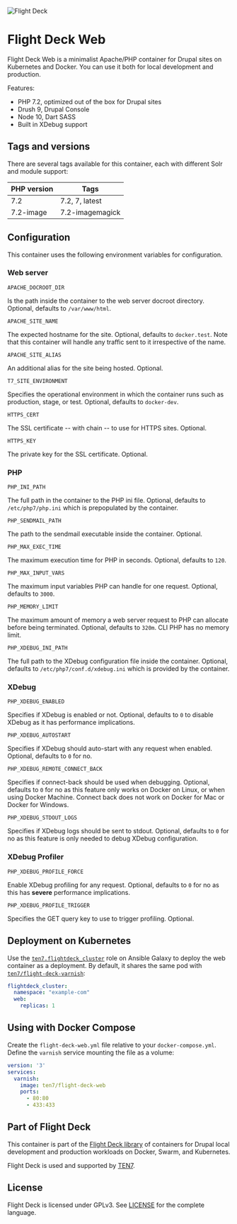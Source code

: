 ![Flight Deck](https://raw.githubusercontent.com/ten7/flight-deck/master/flightdeck-logo.png)

# Flight Deck Web

Flight Deck Web is a minimalist Apache/PHP container for Drupal sites on Kubernetes and Docker. You can use it both for local development and production.

Features:
* PHP 7.2, optimized out of the box for Drupal sites
* Drush 9, Drupal Console
* Node 10, Dart SASS
* Built in XDebug support

## Tags and versions

There are several tags available for this container, each with different Solr and module support:

| PHP version | Tags |
| --------------- | ---- |
| 7.2 | 7.2, 7, latest |
| 7.2-image | 7.2-imagemagick |

## Configuration

This container uses the following environment variables for configuration.

### Web server

`APACHE_DOCROOT_DIR`

Is the path inside the container to the web server docroot directory. Optional, defaults to `/var/www/html`.

`APACHE_SITE_NAME`

The expected hostname for the site. Optional, defaults to `docker.test`. Note that this container will handle any traffic sent to it irrespective of the name.

`APACHE_SITE_ALIAS`

An additional alias for the site being hosted. Optional.

`T7_SITE_ENVIRONMENT`

Specifies the operational environment in which the container runs such as production, stage, or test. Optional, defaults to `docker-dev`.

`HTTPS_CERT`

The SSL certificate -- with chain -- to use for HTTPS sites. Optional.

`HTTPS_KEY`

The private key for the SSL certificate. Optional.

### PHP

`PHP_INI_PATH`

The full path in the container to the PHP ini file. Optional, defaults to `/etc/php7/php.ini` which is prepopulated by the container.

`PHP_SENDMAIL_PATH`

The path to the sendmail executable inside the container. Optional.

`PHP_MAX_EXEC_TIME`

The maximum execution time for PHP in seconds. Optional, defaults to `120`.

`PHP_MAX_INPUT_VARS`

The maximum input variables PHP can handle for one request. Optional, defaults to `3000`.

`PHP_MEMORY_LIMIT`

The maximum amount of memory a web server request to PHP can allocate before being terminated. Optional, defaults to `320m`. CLI PHP has no memory limit.

`PHP_XDEBUG_INI_PATH`

The full path to the XDebug configuration file inside the container. Optional, defaults to `/etc/php7/conf.d/xdebug.ini` which is provided by the container.

### XDebug

`PHP_XDEBUG_ENABLED`

Specifies if XDebug is enabled or not. Optional, defaults to `0` to disable XDebug as it has performance implications.

`PHP_XDEBUG_AUTOSTART`

Specifies if XDebug should auto-start with any request when enabled. Optional, defaults to `0` for no.

`PHP_XDEBUG_REMOTE_CONNECT_BACK`

Specifies if connect-back should be used when debugging. Optional, defaults to `0` for no as this feature only works on Docker on Linux, or when using Docker Machine. Connect back does not work on Docker for Mac or Docker for Windows.

`PHP_XDEBUG_STDOUT_LOGS`

Specifies if XDebug logs should be sent to stdout. Optional, defaults to `0` for no as this feature is only needed to debug XDebug configuration.

### XDebug Profiler

`PHP_XDEBUG_PROFILE_FORCE`

Enable XDebug profiling for any request. Optional, defaults to `0` for no as this has **severe** performance implications.

`PHP_XDEBUG_PROFILE_TRIGGER`

Specifies the GET query key to use to trigger profiling. Optional.

## Deployment on Kubernetes

Use the [`ten7.flightdeck_cluster`](https://galaxy.ansible.com/ten7/flightdeck_cluster) role on Ansible Galaxy to deploy the web container as a deployment. By default, it shares the same pod with [`ten7/flight-deck-varnish`](https://github.com/ten7/flight-deck-varnish):

```yaml
flightdeck_cluster:
  namespace: "example-com"
  web:
    replicas: 1
```

## Using with Docker Compose

Create the `flight-deck-web.yml` file relative to your `docker-compose.yml`. Define the `varnish` service mounting the file as a volume:

```yaml
version: '3'
services:
  varnish:
    image: ten7/flight-deck-web
    ports:
      - 80:80
      - 433:433
```

## Part of Flight Deck

This container is part of the [Flight Deck library](https://github.com/ten7/flight-deck) of containers for Drupal local development and production workloads on Docker, Swarm, and Kubernetes.

Flight Deck is used and supported by [TEN7](https://ten7.com/).

## License

Flight Deck is licensed under GPLv3. See [LICENSE](https://raw.githubusercontent.com/ten7/flight-deck/master/LICENSE) for the complete language.
